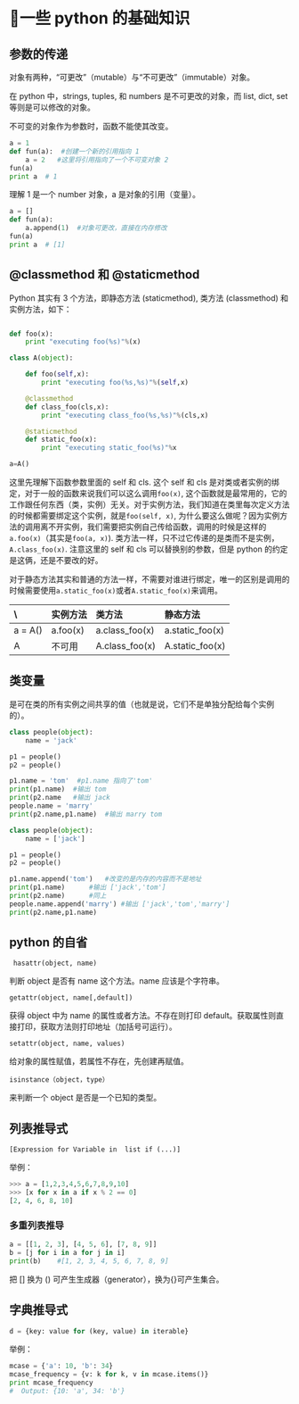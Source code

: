 # 🐍一些 python 的基础知识


## 参数的传递

对象有两种，“可更改”（mutable）与“不可更改”（immutable）对象。

在 python 中，strings, tuples, 和 numbers 是不可更改的对象，而 list, dict, set 等则是可以修改的对象。

不可变的对象作为参数时，函数不能使其改变。
```python
a = 1
def fun(a):  #创建一个新的引用指向 1
    a = 2   #这里将引用指向了一个不可变对象 2
fun(a)
print a  # 1
```
理解 1 是一个 number 对象，a 是对象的引用（变量）。
```python
a = []
def fun(a):
    a.append(1)  #对象可更改，直接在内存修改
fun(a)
print a  # [1]
```

## @classmethod 和 @staticmethod

Python 其实有 3 个方法，即静态方法 (staticmethod), 类方法 (classmethod) 和实例方法，如下：

```python

def foo(x):
    print "executing foo(%s)"%(x)

class A(object):

    def foo(self,x):
        print "executing foo(%s,%s)"%(self,x)

    @classmethod
    def class_foo(cls,x):
        print "executing class_foo(%s,%s)"%(cls,x)

    @staticmethod
    def static_foo(x):
        print "executing static_foo(%s)"%x

a=A()

```

这里先理解下函数参数里面的 self 和 cls. 这个 self 和 cls 是对类或者实例的绑定，对于一般的函数来说我们可以这么调用`foo(x)`, 这个函数就是最常用的，它的工作跟任何东西（类，实例）无关。对于实例方法，我们知道在类里每次定义方法的时候都需要绑定这个实例，就是`foo(self, x)`, 为什么要这么做呢？因为实例方法的调用离不开实例，我们需要把实例自己传给函数，调用的时候是这样的`a.foo(x)`（其实是`foo(a, x)`). 类方法一样，只不过它传递的是类而不是实例，`A.class_foo(x)`. 注意这里的 self 和 cls 可以替换别的参数，但是 python 的约定是这俩，还是不要改的好。

对于静态方法其实和普通的方法一样，不需要对谁进行绑定，唯一的区别是调用的时候需要使用`a.static_foo(x)`或者`A.static_foo(x)`来调用。

| \\      | 实例方法     | 类方法            | 静态方法            |
| :------ | :------- | :------------- | :-------------- |
| a = A() | a.foo(x) | a.class_foo(x) | a.static_foo(x) |
| A       | 不可用      | A.class_foo(x) | A.static_foo(x) |

## 类变量

是可在类的所有实例之间共享的值（也就是说，它们不是单独分配给每个实例的）。
```python
class people(object):
    name = 'jack'

p1 = people()
p2 = people()

p1.name = 'tom'  #p1.name 指向了'tom'
print(p1.name)  #输出 tom
print(p2.name   #输出 jack
people.name = 'marry'
print(p2.name,p1.name)  #输出 marry tom
```

```python
class people(object):
    name = ['jack']

p1 = people()
p2 = people()

p1.name.append('tom')   #改变的是内存的内容而不是地址
print(p1.name)      #输出 ['jack','tom']
print(p2.name)      #同上
people.name.append('marry') #输出 ['jack','tom','marry']
print(p2.name,p1.name)
```

## python 的自省

` hasattr(object, name)`

判断 object 是否有 name 这个方法。name 应该是个字符串。

`getattr(object, name[,default])`

获得 object 中为 name 的属性或者方法。不存在则打印 default。获取属性则直接打印，获取方法则打印地址（加括号可运行）。

`setattr(object, name, values)`

给对象的属性赋值，若属性不存在，先创建再赋值。

`isinstance（object，type）`

来判断一个 object 是否是一个已知的类型。

## 列表推导式

`[Expression for Variable in  list if (...)]`

举例：
```python
>>> a = [1,2,3,4,5,6,7,8,9,10]
>>> [x for x in a if x % 2 == 0]
[2, 4, 6, 8, 10]
```
### 多重列表推导
```python
a = [[1, 2, 3], [4, 5, 6], [7, 8, 9]]
b = [j for i in a for j in i]
print(b)    #[1, 2, 3, 4, 5, 6, 7, 8, 9]
```
把 [] 换为 () 可产生生成器（generator），换为{}可产生集合。

## 字典推导式

```python
d = {key: value for (key, value) in iterable}
```
举例：
```python
mcase = {'a': 10, 'b': 34}
mcase_frequency = {v: k for k, v in mcase.items()}
print mcase_frequency
#  Output: {10: 'a', 34: 'b'}
```

